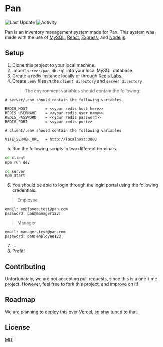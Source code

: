 # Pan

![Last Update](https://img.shields.io/github/last-commit/LaplaceXD/Pan?color=blue&label=Last%20Update)
![Activity](https://img.shields.io/badge/Activity-InProgress-green)

Pan is an inventory management system made for Pan. This system was made with the use of
[MySQL](https://www.mysql.com/), [React](https://beta.reactjs.org/), [Express](https://expressjs.com/), and
[Node.js](https://nodejs.org/en/).

## Setup

1. Clone this project to your local machine.
2. Import `server/pan_db.sql` into your local MySQL database.
3. Create a redis instance locally or through [Redis Labs](https://app.redislabs.com/).
4. Create `.env` files in the `client directory` and `server directory.`
   > The environment variables should contain the following:

```
# server/.env should contain the following variables

REDIS_HOST        = <<your redis host here>>
REDIS_USERNAME    = <<your redis user name>>
REDIS_PASSWORD    = <<your redis password>>
REDIS_PORT        = <<your redis port>>

# client/.env should contain the following variables

VITE_SERVER_URL   = http://localhost:3000
```

5.  Run the following scripts in two different terminals.

```bash
cd client
npm run dev
```

```bash
cd server
npm start
```

6. You should be able to login through the login portal using the following credentials.
> Employee
```
email: employee.test@pan.com
password: pan@manager123!
```
> Manager
```
email: manager.test@pan.com
password: pan@employee123!
```

7. ...
8. Profit!

## Contributing

Unfortunately, we are not accepting pull requests, since this is a one-time project. However, feel free to
fork this project, and improve on it!

## Roadmap

We are planning to deploy this over [Vercel](https://vercel.com/), so stay tuned to that.

## License

[MIT](https://github.com/LaplaceXD/Pan/blob/master/LICENSE)
